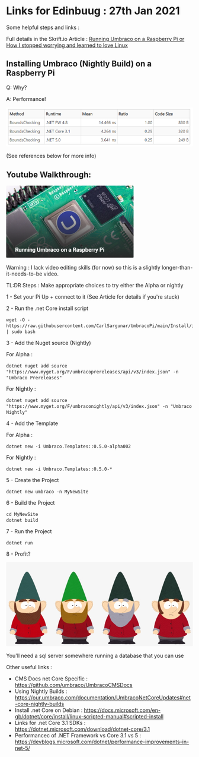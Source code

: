 # Links for Edinbuug : 27th Jan 2021

Some helpful steps and links : 

Full details in the Skrift.io Article : 
[Running Umbraco on a Raspberry Pi or How I stopped worrying and learned to love Linux](https://skrift.io/issues/running-umbraco-on-a-raspberry-pi-or-how-i-stopped-worrying-and-learned-to-love-linux/)

## Installing Umbraco (Nightly Build) on a Raspberry Pi

Q: Why?

A: Performance!

![Performance](media/perftesting.png)

(See references below for more info)

## Youtube Walkthrough:

[![Full walkthrough](media/YoutubeThumb.png)](https://www.youtube.com/watch?v=ZJfqj5IFKHU)

Warning : I lack video editing skills (for now) so this is a slightly longer-than-it-needs-to-be video.

TL:DR Steps : Make appropriate choices to try either the Alpha or nightly

1 - Set your Pi Up + connect to it (See Article for details if you're stuck)

2 - Run the .net Core install script

    wget -O - https://raw.githubusercontent.com/CarlSargunar/UmbracoPi/main/Install/installCore.sh | sudo bash

3 - Add the Nuget source (Nightly)

For Alpha : 

    dotnet nuget add source "https://www.myget.org/F/umbracoprereleases/api/v3/index.json" -n "Umbraco Prereleases"

For Nightly :    

    dotnet nuget add source "https://www.myget.org/F/umbraconightly/api/v3/index.json" -n "Umbraco Nightly"

4 - Add the Template

For Alpha : 

    dotnet new -i Umbraco.Templates::0.5.0-alpha002

For Nightly :    

    dotnet new -i Umbraco.Templates::0.5.0-*

5 - Create the Project

    dotnet new umbraco -n MyNewSite

6 - Build the Project

    cd MyNewSite
    dotnet build
    
7 - Run the Project

    dotnet run

8 - Profit?

![Gnomes](media/gnomes.png)

You'll need a sql server somewhere running a database that you can use

Other useful links :

 - CMS Docs net Core Specific : https://github.com/umbraco/UmbracoCMSDocs
 - Using Nightly Builds : https://our.umbraco.com/documentation/UmbracoNetCoreUpdates#net-core-nightly-builds
 - Install .net Core on Debian : https://docs.microsoft.com/en-gb/dotnet/core/install/linux-scripted-manual#scripted-install
 - Links for .net Core 3.1 SDKs : https://dotnet.microsoft.com/download/dotnet-core/3.1
 - Performancec of .NET Framework vs Core 3.1 vs 5 : https://devblogs.microsoft.com/dotnet/performance-improvements-in-net-5/


